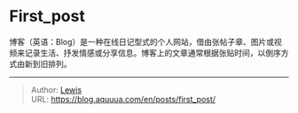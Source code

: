 # First_post


博客（英语：Blog）是一种在线日记型式的个人网站，借由张帖子章、图片或视频来记录生活、抒发情感或分享信息。博客上的文章通常根据张贴时间，以倒序方式由新到旧排列。


---

> Author: [Lewis](https://github.com/lewisy158)  
> URL: https://blog.aquuua.com/en/posts/first_post/  

